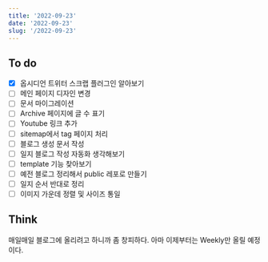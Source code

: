 ```yaml
---
title: '2022-09-23'
date: '2022-09-23'
slug: '/2022-09-23'
---
```


## To do

- [X] 옵시디언 트위터 스크랩 플러그인 알아보기
- [ ] 메인 페이지 디자인 변경
- [ ] 문서 마이그레이션
- [ ] Archive 페이지에 글 수 표기
- [ ] Youtube 링크 추가
- [ ] sitemap에서 tag 페이지 처리
- [ ] 블로그 생성 문서 작성
- [ ] 일지 블로그 작성 자동화 생각해보기
- [ ] template 기능 찾아보기
- [ ] 예전 블로그 정리해서 public 레포로 만들기
- [ ] 일지 순서 반대로 정리
- [ ] 이미지 가운데 정렬 및 사이즈 통일 

## Think

매일매일 블로그에 올리려고 하니까 좀 창피하다. 아마 이제부터는 Weekly만 올릴 예정이다.